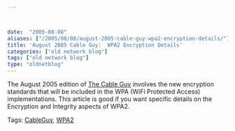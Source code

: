 ```yaml
---



date:  "2005-08-08"
aliases: ["/2005/08/08/august-2005-cable-guy-wpa2-encryption-details/"]
title: 'August 2005 Cable Guy:  WPA2 Encryption Details'
categories: ["old network blog"]
tags: ["old network blog"]
type: "oldnetblog"
---
```

The August 2005 edition of <a href="">The Cable Guy</a> involves the new encryption standards that will be included in the WPA (WiFi Protected Access) implementations.  This article is good if you want specific details on the Encryption and Integrity aspects of WPA2.


Tags: <a href="http://technorati.com/tag/CableGuy" title="See the Technorati tag page for 'CableGuy'." rel="tag">CableGuy</a>, <a href="http://technorati.com/tag/WPA2" title="See the Technorati tag page for 'WPA2'." rel="tag">WPA2</a>


